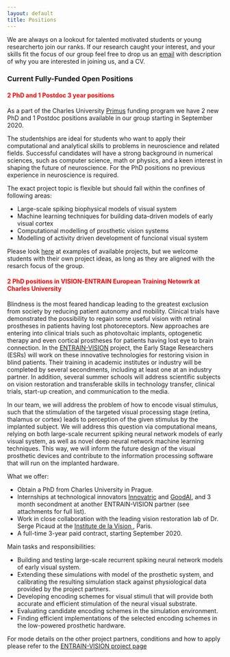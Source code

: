 ```yaml
---
layout: default
title: Positions
---
```


We are always on a lookout for talented motivated students or young researcherto join our ranks. If our 
research caught your interest, and your skills fit the focus of our group  feel free to drop 
us an [email](/index.html) with description of why you are interested in joining us, and a CV.


### Current Fully-Funded Open Positions

#### <span style="color:red"> 2 PhD and 1 Postdoc 3 year positions </span>

As a part of the Charles University [Primus](https://cuni.cz/UKEN-558.html) funding program we have
2 new PhD and 1 Postdoc positions available in our group starting in September 2020. 

The studentships are ideal for students who want to apply their computational and analytical skills to 
problems in neuroscience and related fields. Successful candidates will have a strong background in 
numerical sciences, such as computer science, math or physics, and a keen interest in shaping the future 
of neuroscience. For the PhD positions no previous experience in neuroscience is required.

The exact project topic is flexible but should fall within the confines of following areas:

* Large-scale spiking biophysical models of visual system
* Machine learning techniques for building data-driven models of early visual cortex
* Computational modelling of prosthetic vision systems
* Modelling of activity driven development of funcional visual system

Please look [here](/research.html) at examples of available projects, but we welcome students with their own
project ideas, as long as they are aligned with the resarch focus of the group.





#### <span style="color:red"> 2 PhD positions in VISION-ENTRAIN European Training Netowrk at Charles University </span>

Blindness is the most feared handicap leading to the greatest exclusion from society by reducing patient autonomy and mobility. Clinical trials have demonstrated the possibility to regain some useful vision with retinal prostheses in patients having lost photoreceptors. New approaches are entering into clinical trials such as photovoltaic implants, optogenetic therapy and even cortical prostheses for patients having lost eye to brain connection. In the <a href="http://www.entrain-vision.eu/">ENTRAIN-VISION</a> project, the Early Stage Researchers (ESRs) will work on these innovative technologies for restoring vision in blind patients. Their training in academic institutes or industry will be completed by several secondments, including at least one at an industry partner. In addition, several summer schools will address scientific subjects on vision restoration and transferable skills in technology transfer, clinical trials, start-up creation, and communication to the media.

In our team, we will address the problem of how to encode visual stimulus, such that the stimulation of the targeted visual processing stage (retina, thalamus or cortex) leads to perception of the given stimulus by the implanted subject. We will address this question via computational means, relying on both large-scale recurrent spiking neural network models of early visual system, as well as novel deep neural network machine learning techniques. This way, we will inform the future design of the visual prosthetic devices and contribute to the information processing software that will run on the implanted hardware.

What we offer:

* Obtain a PhD from Charles University in Prague.
* Internships at technological innovators <a href="https://www.innovatrics.com/">Innovatric</a> and <a href="https://goodai.com/">GoodAI</a>, and 3 month secondment at another ENTRAIN-VISION partner (see attachments for full list). 
* Work in close collaboration with the leading vision restoration lab of Dr. Serge Picaud at the <a href="http://www.institut-vision.org/en/"> Institute de la Vision </a>, Paris.
* A full-time 3-year paid contract, starting September 2020.

Main tasks and responsibilities:

* Building and testing large-scale recurrent spiking neural network models of early visual system.
* Extending these simulations with model of the prosthetic system, and calibrating the resulting simulation stack against physiological data provided by the project partners.
* Developing encoding schemes for visual stimuli that will provide both accurate and efficient stimulation of the neural visual substrate.
* Evaluating candidate encoding schemes in the simulation environment.
* Finding efficient implementations of the selected encoding schemes in the low-powered prosthetic hardware.

For mode details on the other project partners, conditions and how to apply please refer to the [ENTRAIN-VISION project page](http://www.entrain-vision.eu/)


